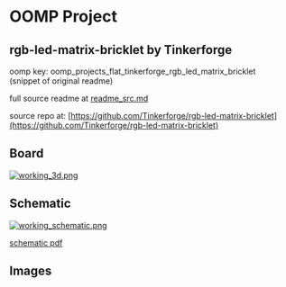 # OOMP Project  
## rgb-led-matrix-bricklet  by Tinkerforge  
  
oomp key: oomp_projects_flat_tinkerforge_rgb_led_matrix_bricklet  
(snippet of original readme)  
  
  
  full source readme at [readme_src.md](readme_src.md)  
  
source repo at: [https://github.com/Tinkerforge/rgb-led-matrix-bricklet](https://github.com/Tinkerforge/rgb-led-matrix-bricklet)  
## Board  
  
[![working_3d.png](working_3d_600.png)](working_3d.png)  
## Schematic  
  
[![working_schematic.png](working_schematic_600.png)](working_schematic.png)  
  
[schematic pdf](working_schematic.pdf)  
## Images  
